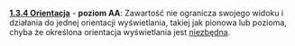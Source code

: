 [**1.3.4 Orientacja**](https://wcag.lepszyweb.pl/#sensory-characteristics) - **poziom AA**: Zawartość nie ogranicza swojego widoku i działania do jednej orientacji wyświetlania, takiej jak pionowa lub pozioma, chyba że określona orientacja wyświetlania jest <a href="#" data-toggle="tooltip" data-original-title="{{site.data.glossary.istotny | strip_html | replace: '*', ''}}">niezbędna</a>.
